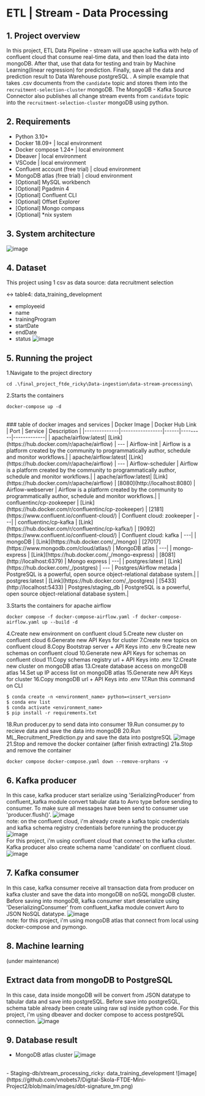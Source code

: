 # ETL | Stream - Data Processing

## 1. Project overview
In this project, ETL Data Pipeline - stream will use apache kafka with help of confluent cloud that consume real-time data, and then load the data into mongoDB.
After that, use that data for testing and train by Machine Learning(linear regression) for prediction.
Finally, save all the data and prediction result to Data Warehouse postgreSQL .
A simple example that takes .csv documents from the `candidate` topic and stores them into the `recruitment-selection-cluster` mongoDB.
The MongoDB - Kafka Source Connector also publishes all change stream events from `candidate` topic into the `recruitment-selection-cluster` mongoDB using python.

## 2. Requirements
  - Python 3.10+
  - Docker 18.09+ | local environment
  - Docker compose 1.24+ | local environment
  - Dbeaver | local environment
  - VSCode | local environment
  - Confluent account (free trial) | cloud environment
  - MongoDB atlas (free trial) | cloud environment
  - [Optional] MySQL workbench
  - [Optional] Pgadmin 4
  - [Optional] Confluent CLI
  - [Optional] Offset Explorer
  - [Optional] Mongo compass
  - [Optional] *nix system

## 3. System architecture
![image](https://github.com/vnobets7/Digital-Skola-FTDE-Mini-Project2/blob/main/images/dbt-signature_tm.png)

## 4. Dataset
This project using 1 csv as data source: data recruitment selection 

<-> table4: data_training_development
- employeeid
- name
- trainingProgram
- startDate
- endDate
- status
![image](https://github.com/vnobets7/Digital-Skola-FTDE-Mini-Project2/blob/main/images/dbt-signature_tm.png)

## 5. Running the project
1.Navigate to the project directory
```
cd .\final_project_ftde_ricky\Data-ingestion\data-stream-processing\
```	
2.Starts the containers
```
docker-compose up -d
```
<br>
### table of docker images and services
| Docker Image | Docker Hub Link | Port | Service | Description |
|--------------|-----------------|------|---------|-------------|
| apache/airflow:latest| [Link](https://hub.docker.com/r/apache/airflow) | --- | Airflow-init | Airflow is a platform created by the community to programmatically author, schedule and monitor workflows.|
| apache/airflow:latest| [Link](https://hub.docker.com/r/apache/airflow) | --- | Airflow-scheduler | Airflow is a platform created by the community to programmatically author, schedule and monitor workflows.|
| apache/airflow:latest| [Link](https://hub.docker.com/r/apache/airflow) | [8080](http://localhost:8080) | Airflow-webserver | Airflow is a platform created by the community to programmatically author, schedule and monitor workflows.|
| confluentinc/cp-zookeeper | [Link](https://hub.docker.com/r/confluentinc/cp-zookeeper) | [2181](https://www.confluent.io/confluent-cloud/) | Confluent cloud: zookeeper | ---|
| confluentinc/cp-kafka | [Link](https://hub.docker.com/r/confluentinc/cp-kafka/) | [9092](https://www.confluent.io/confluent-cloud/) | Confluent cloud: kafka | ---|
| mongoDB | [Link](https://hub.docker.com/_/mongo) | [27017](https://www.mongodb.com/cloud/atlas/) | MongoDB atlas | ---|
| mongo-express | [Link](https://hub.docker.com/_/mongo-express) | [8081](http://localhost:6379) | Mongo express | ---|
| postgres:latest | [Link](https://hub.docker.com/_/postgres) |  ---  | Postgres/Airflow metada | PostgreSQL is a powerful, open source object-relational database system.|
| postgres:latest | [Link](https://hub.docker.com/_/postgres) | [5433](http://localhost:5433) | Postgres/staging_db | PostgreSQL is a powerful, open source object-relational database system.|
<br>

3.Starts the containers for apache airflow
```
docker compose -f docker-compose-airflow.yaml -f docker-compose-airflow.yaml up --build -d
```
4.Create new environment on confluent cloud
5.Create new cluster on confluent cloud
6.Generate new API Keys for cluster
7.Create new topics on confluent cloud
8.Copy Bootstrap server + API Keys into .env
9.Create new schemas on confluent cloud
10.Generate new API Keys for schemas on confluent cloud
11.Copy schemas registry url + API Keys into .env
12.Create new cluster on mongoDB atlas
13.Create database access on mongoDB atlas
14.Set up IP access list on mongoDB atlas
15.Generate new API Keys for cluster
16.Copy mongoDB url + API Keys into .env
17.Run this command on CLI
```
$ conda create -n <environment_name> python=<insert_version>
$ conda env list
$ conda activate <environment_name>
$ pip install -r requirements.txt
```
18.Run producer.py to send data into consumer
19.Run consumer.py to recieve data and save the data into mongoDB
20.Run ML_Recruitment_Prediction.py and save the data into postgreSQL
![image](https://github.com/vnobets7/Digital-Skola-FTDE-Mini-Project2/blob/main/images/dbt-signature_tm.png)
21.Stop and remove the docker container (after finish extracting)
21a.Stop and remove the container
```
docker compose docker-compose.yaml down --remove-orphans -v
```

## 6. Kafka producer
In this case, kafka producer start serialize using 'SerializingProducer' from confluent_kafka module convert tabular data to Avro type before sending to consumer.
To make sure all messages have been send to consumer use 'producer.flush()'.
![image](https://github.com/vnobets7/Digital-Skola-FTDE-Mini-Project2/blob/main/images/dbt-signature_tm.png)
<br>
note: on the confluent cloud, i'm already create a kafka topic credentials and kafka schema registry credentials before running the producer.py
![image](https://github.com/vnobets7/Digital-Skola-FTDE-Mini-Project2/blob/main/images/dbt-signature_tm.png)
<br>
For this project, i'm using confluent cloud that connect to the kafka cluster. Kafka producer also create schema name 'candidate' on confluent cloud.
![image](https://github.com/vnobets7/Digital-Skola-FTDE-Mini-Project2/blob/main/images/dbt-signature_tm.png)

## 7. Kafka consumer
In this case, kafka consumer receive all transaction data from producer on kafka cluster and save the data into mongoDB on noSQL mongoDB cluster.
Before saving into mongoDB, kafka consumer start deserialize using 'DeserializingConsumer' from confluent_kafka module convert Avro to JSON NoSQL datatype.
![image](https://github.com/vnobets7/Digital-Skola-FTDE-Mini-Project2/blob/main/images/dbt-signature_tm.png)
<br>
note: for this project, i'm using mongoDB atlas that connect from local using docker-compose and pymongo.

## 8. Machine learning 
(under maintenance)

## Extract data from mongoDB to PostgreSQL
In this case, data inside mongoDB will be convert from JSON datatype to tabular data and save into postgreSQL.
Before save into postgreSQL, schema table already been create using raw sql inside python code.
For this project, i'm using dbeaver and docker compose to access postgreSQL connection.
![image](https://github.com/vnobets7/Digital-Skola-FTDE-Mini-Project2/blob/main/images/dbt-signature_tm.png)

## 9. Database result
- MongoDB atlas cluster
![image](https://github.com/vnobets7/Digital-Skola-FTDE-Mini-Project2/blob/main/images/dbt-signature_tm.png)
<br>
- Staging-db/stream_processing_ricky: data_training_development
![image](https://github.com/vnobets7/Digital-Skola-FTDE-Mini-Project2/blob/main/images/dbt-signature_tm.png)
